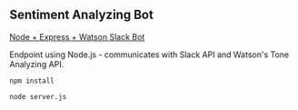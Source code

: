 ## Sentiment Analyzing Bot

[Node + Express + Watson Slack Bot](https://medium.com/@sueann.ioanis/creating-a-conversational-ai-slack-bot-843a9453128b)

Endpoint using Node.js - communicates with Slack API and Watson's Tone Analyzing API. 

`npm install`

`node server.js`
